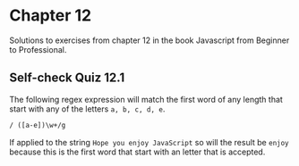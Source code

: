 # Chapter 12

Solutions to exercises from chapter 12 in the book Javascript from Beginner to Professional.

## Self-check Quiz 12.1

The following regex expression will match the first word of any length that start with any of the letters `a, b, c, d, e`.

```txt
/ ([a-e])\w+/g
```

If applied to the string `Hope you enjoy JavaScript` so will the result be `enjoy` because this is the first word that start with an letter that is accepted.
